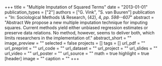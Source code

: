 +++
title = "Multiple Imputation of Squared Terms"
date = "2013-01-01"
publication_types = ["2"]
authors = ["G. Vink", "S. van Buuren"]
publication = "In: Sociological Methods \\& Research, (42), 4, _pp. 598--607_"
abstract = "Abstract We propose a new multiple imputation technique for imputing squares. Current methods yield either unbiased regression estimates or preserve data relations. No method, however, seems to deliver both, which limits researchers in the implementation of."
abstract_short = ""
image_preview = ""
selected = false
projects = []
tags = []
url_pdf = ""
url_preprint = ""
url_code = ""
url_dataset = ""
url_project = ""
url_slides = ""
url_video = ""
url_poster = ""
url_source = ""
math = true
highlight = true
[header]
image = ""
caption = ""
+++
